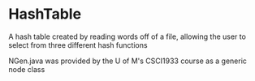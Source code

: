 # HashTable
A hash table created by reading words off of a file, allowing the user to select from three different hash functions

NGen.java was provided by the U of M's CSCI1933 course as a generic node class
